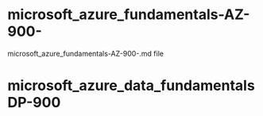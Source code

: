 # microsoft_azure_fundamentals-AZ-900-

microsoft_azure_fundamentals-AZ-900-.md file

# microsoft_azure_data_fundamentals DP-900
